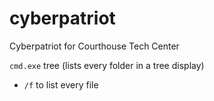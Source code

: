 # cyberpatriot
Cyberpatriot for Courthouse Tech Center

`cmd.exe` tree (lists every folder in a tree display)
- `/f` to list every file
